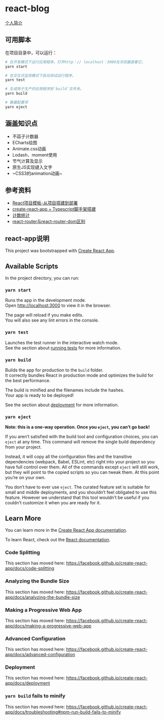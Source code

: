 # react-blog

[个人简介](http://gaotianyang.top/)

## 可用脚本

在项目目录中，可以运行：

``` bash
# 在开发模式下运行应用程序。打开http：// localhost：3000在浏览器查看它。
yarn start

# 在交互式监视模式下启动测试运行程序。
yarn test

# 生成用于生产的应用程序到`build`文件夹。
yarn build

# 暴露配置项
yarn eject
```

## 涵盖知识点

* 不蒜子计数器
* ECharts绘图
* Animate.css动画
* Lodash、moment使用
* 节气计算及显示
* 原生JS实现键入文字
* ~CSS3的animation动画~

## 参考资料

* [React项目模板-从项目搭建到部署](https://juejin.im/post/5a8fe00f5188257a6e40452b)
* [create-react-app + Typescript脚手架搭建](https://www.cnblogs.com/jessicaDuan/p/12955363.html)
* [计数统计](https://cloud.tencent.com/developer/article/1498680)
* [react-router与react-router-dom区别](https://juejin.im/post/5d4d3440f265da03925a342d)

## react-app说明

This project was bootstrapped with [Create React App](https://github.com/facebook/create-react-app).

## Available Scripts

In the project directory, you can run:

### `yarn start`

Runs the app in the development mode.<br />
Open [http://localhost:3000](http://localhost:3000) to view it in the browser.

The page will reload if you make edits.<br />
You will also see any lint errors in the console.

### `yarn test`

Launches the test runner in the interactive watch mode.<br />
See the section about [running tests](https://facebook.github.io/create-react-app/docs/running-tests) for more information.

### `yarn build`

Builds the app for production to the `build` folder.<br />
It correctly bundles React in production mode and optimizes the build for the best performance.

The build is minified and the filenames include the hashes.<br />
Your app is ready to be deployed!

See the section about [deployment](https://facebook.github.io/create-react-app/docs/deployment) for more information.

### `yarn eject`

**Note: this is a one-way operation. Once you `eject`, you can’t go back!**

If you aren’t satisfied with the build tool and configuration choices, you can `eject` at any time. This command will remove the single build dependency from your project.

Instead, it will copy all the configuration files and the transitive dependencies (webpack, Babel, ESLint, etc) right into your project so you have full control over them. All of the commands except `eject` will still work, but they will point to the copied scripts so you can tweak them. At this point you’re on your own.

You don’t have to ever use `eject`. The curated feature set is suitable for small and middle deployments, and you shouldn’t feel obligated to use this feature. However we understand that this tool wouldn’t be useful if you couldn’t customize it when you are ready for it.

## Learn More

You can learn more in the [Create React App documentation](https://facebook.github.io/create-react-app/docs/getting-started).

To learn React, check out the [React documentation](https://reactjs.org/).

### Code Splitting

This section has moved here: https://facebook.github.io/create-react-app/docs/code-splitting

### Analyzing the Bundle Size

This section has moved here: https://facebook.github.io/create-react-app/docs/analyzing-the-bundle-size

### Making a Progressive Web App

This section has moved here: https://facebook.github.io/create-react-app/docs/making-a-progressive-web-app

### Advanced Configuration

This section has moved here: https://facebook.github.io/create-react-app/docs/advanced-configuration

### Deployment

This section has moved here: https://facebook.github.io/create-react-app/docs/deployment

### `yarn build` fails to minify

This section has moved here: https://facebook.github.io/create-react-app/docs/troubleshooting#npm-run-build-fails-to-minify
